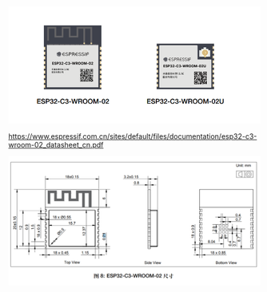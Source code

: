 
![](33-15-13-29-12-2022.png)

https://www.espressif.com.cn/sites/default/files/documentation/esp32-c3-wroom-02_datasheet_cn.pdf

![](22-24-13-29-12-2022.png)